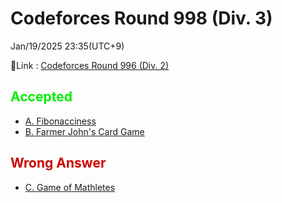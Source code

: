 # Codeforces Round 998 (Div. 3)
Jan/19/2025 23:35(UTC+9)

🔗Link : [Codeforces Round 996 (Div. 2)](https://codeforces.com/contest/2057/my)

## <span style="color: #00EE00">Accepted</span>
- [A. Fibonacciness](https://codeforces.com/contest/2060/problem/A)
- [B. Farmer John's Card Game](https://codeforces.com/contest/2060/problem/B)

## <span style="color: #CC0000">Wrong Answer</span>
- [C. Game of Mathletes](https://codeforces.com/contest/2060/problem/C)
